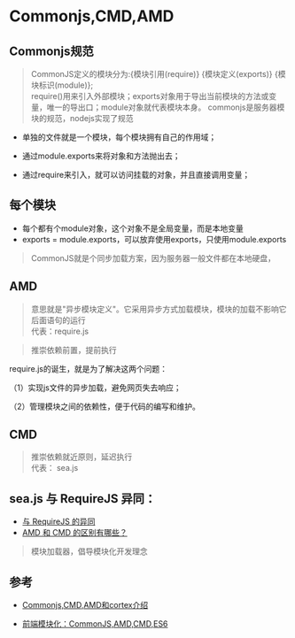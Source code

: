 # Commonjs,CMD,AMD

## Commonjs规范
>CommonJS定义的模块分为:{模块引用(require)} {模块定义(exports)} {模块标识(module)};  
require()用来引入外部模块；exports对象用于导出当前模块的方法或变量，唯一的导出口；module对象就代表模块本身。
commonjs是服务器模块的规范，nodejs实现了规范

- 单独的文件就是一个模块，每个模块拥有自己的作用域；

- 通过module.exports来将对象和方法抛出去；

- 通过require来引入，就可以访问挂载的对象，并且直接调用变量；

## 每个模块
- 每个都有个module对象，这个对象不是全局变量，而是本地变量
- exports = module.exports，可以放弃使用exports，只使用module.exports
>CommonJS就是个同步加载方案，因为服务器一般文件都在本地硬盘，



## AMD
>意思就是"异步模块定义"。它采用异步方式加载模块，模块的加载不影响它后面语句的运行  
代表：require.js

>推崇依赖前置，提前执行

require.js的诞生，就是为了解决这两个问题：

（1）实现js文件的异步加载，避免网页失去响应；

（2）管理模块之间的依赖性，便于代码的编写和维护。




## CMD

>推崇依赖就近原则，延迟执行  
代表： sea.js


## sea.js 与 RequireJS 异同：
- [与 RequireJS 的异同](https://github.com/seajs/seajs/issues/277)
- [AMD 和 CMD 的区别有哪些？](https://www.zhihu.com/question/20351507)

>模块加载器，倡导模块化开发理念

## 参考
- [Commonjs,CMD,AMD和cortex介绍](https://github.com/panyifei/Front-end-learning/blob/master/%E6%A1%86%E6%9E%B6%E4%BB%A5%E5%8F%8A%E8%A7%84%E8%8C%83/%E6%A8%A1%E5%9D%97%E5%BC%95%E5%85%A5/Commonjs,CMD,AMD%E5%92%8Ccortex%E4%BB%8B%E7%BB%8D.md)

- [前端模块化：CommonJS,AMD,CMD,ES6](https://juejin.im/post/5aaa37c8f265da23945f365c)
